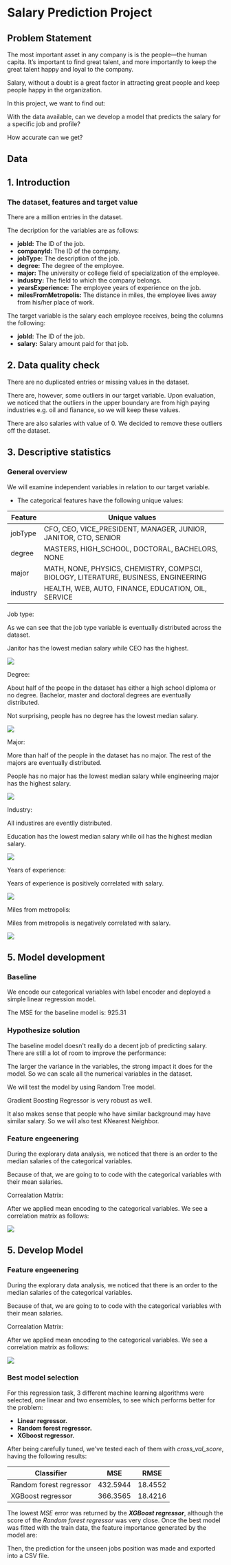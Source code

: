 # Salary Prediction Project

## Problem Statement

The most important asset in any company is is the people—the human capita. It’s important to find great talent, and more importantly to keep the great talent happy and loyal to the company.

Salary, without a doubt is a great factor in attracting great people and keep people happy in the organization.

In this project, we want to find out:

With the data available, can we develop a model that predicts the salary for a specific job and profile?

How accurate can we get?


## Data


## 1. Introduction


### The dataset, features and target value

There are a million entries in the dataset.

The decription for the variables are as follows:

* **jobId:** The ID of the job.
* **companyId:** The ID of the company.
* **jobType:** The description of the job.
* **degree:** The degree of the employee.
* **major:** The university or college field of specialization of the employee.
* **industry:** The field to which the company belongs.
* **yearsExperience:** The employee years of experience on the job.
* **milesFromMetropolis:** The distance in miles, the employee lives away from his/her place of work.

The target variable is the salary each employee receives, being the columns the following:

* **jobId:** The ID of the job.
* **salary:** Salary amount paid for that job.


## 2. Data quality check

There are no duplicated entries or missing values in the dataset.

There are, however, some outliers in our target variable. Upon evaluation, we noticed that the outliers in the upper boundary are from high paying industries e.g. oil and fianance, so we will keep these values.

There are also salaries with value of 0. We decided to remove these outliers off the dataset.


## 3. Descriptive statistics

### General overview

We will examine independent variables in relation to our target variable.

* The categorical features have the following unique values:


Feature | Unique values | 
--- | --- 
jobType | CFO, CEO, VICE_PRESIDENT, MANAGER, JUNIOR, JANITOR, CTO, SENIOR
degree | MASTERS, HIGH_SCHOOL, DOCTORAL, BACHELORS, NONE
major | MATH, NONE, PHYSICS, CHEMISTRY, COMPSCI, BIOLOGY, LITERATURE, BUSINESS, ENGINEERING
industry | HEALTH, WEB, AUTO, FINANCE, EDUCATION, OIL, SERVICE

Job type:

As we can see that the job type variable is eventually distributed across the dataset. 

Janitor has the lowest median salary while CEO has the highest. 

![](https://i.imgur.com/Ke07Z4r.png)

Degree:

About half of the peope in the dataset has either a high school diploma or no degree. Bachelor, master and doctoral degrees are eventually distributed. 

Not surprising, people has no degree has the lowest median salary.

![](https://i.imgur.com/9B0y1TA.png)

Major:

More than half of the people in the dataset has no major. The rest of the majors are eventually distributed.

People has no major has the lowest median salary while engineering major has the highest salary.

![](https://i.imgur.com/LfasZvS.png)

Industry:

All industires are eventlly distributed.

Education has the lowest median salary while oil has the highest median salary.

![](https://i.imgur.com/jq6152X.png)

Years of experience:

Years of experience is positively correlated with salary.

![](https://i.imgur.com/PoelEn4.png)

Miles from metropolis:

Miles from metropolis is negatively correlated with salary.

![](https://i.imgur.com/lgwIsFD.png)


## 5. Model development

### Baseline

We encode our categorical variables with label encoder and deployed a simple linear regression model.

The MSE for the baseline model is: 925.31


### Hypothesize solution 

The baseline model doesn't really do a decent job of predicting salary. There are still a lot of room to improve the performance:

The larger the variance in the variables, the strong impact it does for the model. So we can scale all the numerical variables in the dataset.

We will test the model by using Random Tree model.

Gradient Boosting Regressor is very robust as well.

It also makes sense that people who have similar background may have similar salary. So we will also test KNearest Neighbor.

### Feature engeenering

During the explorary data analysis, we noticed that there is an order to the median salaries of the categorical variables. 

Because of that, we are going to to code with the categorical variables with their mean salaries.

Correalation Matrix:

After we applied mean encoding to the categorical variables. We see a correlation matrix as follows:

![](https://i.imgur.com/jXhSSZo.png)


## 5. Develop Model


### Feature engeenering

During the explorary data analysis, we noticed that there is an order to the median salaries of the categorical variables. 

Because of that, we are going to to code with the categorical variables with their mean salaries.

Correalation Matrix:

After we applied mean encoding to the categorical variables. We see a correlation matrix as follows:

![](https://i.imgur.com/jXhSSZo.png)


### Best model selection

For this regression task, 3 different machine learning algorithms were selected, one linear and two ensembles, to see which performs better for the problem:

* **Linear regressor.**
* **Random forest regressor.**
* **XGboost regressor.**

After being carefully tuned, we've tested each of them with *cross_val_score*, having the following results:

Classifier | MSE | RMSE 
--- | --- | --- 
Random forest regressor | 432.5944 | 18.4552
XGBoost regressor | 366.3565 | 18.4216

The lowest *MSE* error was returned by the _**XGBoost regressor**_, although the score of the *Random forest regressor* was very close. Once the best model was fitted with the train data, the feature importance generated by the model are:


Then, the prediction for the unseen jobs position was made and exported into a CSV file.
